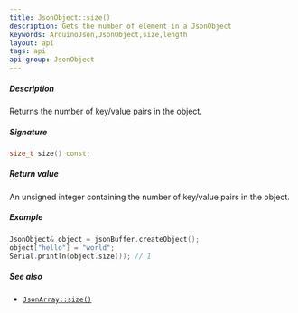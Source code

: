 ```yaml
---
title: JsonObject::size()
description: Gets the number of element in a JsonObject
keywords: ArduinoJson,JsonObject,size,length
layout: api
tags: api
api-group: JsonObject
---
```


##### Description

Returns the number of key/value pairs in the object.

##### Signature

```c++
size_t size() const;
```

##### Return value

An unsigned integer containing the number of key/value pairs in the object.

##### Example

```c++
JsonObject& object = jsonBuffer.createObject();
object["hello"] = "world";
Serial.println(object.size()); // 1
```

##### See also

* [`JsonArray::size()`]({{site.baseurl}}/api/jsonarray/size/)
